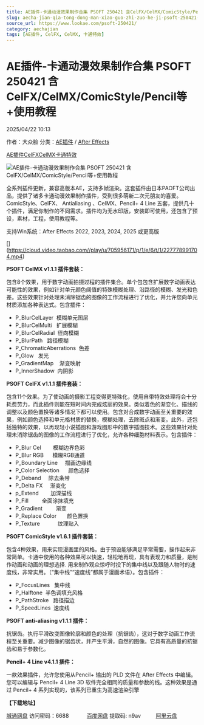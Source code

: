 ```yaml
---
title: AE插件-卡通动漫效果制作合集 PSOFT 250421 含CelFX/CelMX/ComicStyle/Pencil等+使用教程
slug: aecha-jian-qia-tong-dong-man-xiao-guo-zhi-zuo-he-ji-psoft-250421-han-celfx-celmx-comicstyle-pencildeng-shi-yong-jiao-cheng
source_url: https://www.lookae.com/psoft-250421/
category: aechajian
tags: [AE插件, CelFX, CelMX, 卡通特效]
---
```

# AE插件-卡通动漫效果制作合集 PSOFT 250421 含CelFX/CelMX/ComicStyle/Pencil等+使用教程

2025/04/22 10:13

作者：大众脸
分类：[AE插件](https://www.lookae.com/after-effects/aechajian/) / [After Effects](https://www.lookae.com/after-effects/)

[AE插件](https://www.lookae.com/tag/ae%e6%8f%92%e4%bb%b6/)[CelFX](https://www.lookae.com/tag/celfx/)[CelMX](https://www.lookae.com/tag/celmx/)[卡通特效](https://www.lookae.com/tag/%e5%8d%a1%e9%80%9a%e7%89%b9%e6%95%88/)

![AE插件-卡通动漫效果制作合集 PSOFT 250421 含CelFX/CelMX/ComicStyle/Pencil等+使用教程](https://www.lookae.com/wp-content/uploads/2024/11/PSOFT-AE-2024.jpg "AE插件-卡通动漫效果制作合集 PSOFT 250421 含CelFX/CelMX/ComicStyle/Pencil等+使用教程-LookAE.com")

全系列插件更新，兼容高版本AE，支持多帧渲染。这套插件由日本PAOFT公司出品，提供了诸多卡通动漫效果制作插件，受到很多萌新二次元朋友的喜爱。ComicStyle、CelFX、 Antialiasing 、CelMX、Pencil+ 4 Line 五套，提供几十个插件，满足你制作的不同需求。插件均为无水印版，安装即可使用，还包含了预设，素材，工程，使用教程等。

支持Win系统：After Effects 2022, 2023, 2024, 2025 或更高版

[﻿[﻿]("https://cloud.video.taobao.com//play/u/705956171/p/1/e/6/t/1/227778991704.mp4)](https://cloud.video.taobao.com//play/u/705956171/p/1/e/6/t/1/227778991704.mp4)

**PSOFT CelMX v1.1.1 插件套装：**

包含8个效果，用于数字动画拍摄过程的插件集合。单个包包含扩展数字动画表达可能性的效果，例如针对单元颜色阈值的特殊模糊处理、沿路径的模糊、发光和色差。这些效果针对处理未消除锯齿的图像的工作流程进行了优化，并允许您向单元材质添加各种表达式。包含插件：

* P\_BlurCelLayer  模糊单元图层
* P\_BlurCelMulti   扩展模糊
* P\_BlurCelRadial  径向模糊
* P\_BlurPath   路径模糊
* P\_ChromaticAberrations  色差
* P\_Glow   发光
* P\_GradientMap    渐变映射
* P\_InnerShadow  内阴影

**PSOFT CelFX v1.1.1 插件套装：**

包含11个效果。为了使动画的摄影工程变得更特殊化，使用自带特效处理将会十分耗费劳力，而此插件则能在短时间内完成炫丽的效果。类似着色的渐变化、描线的调整以及颜色置换等诸多情况下都可以使用。包含对合成数字动画至关重要的效果，例如颜色选择和单元格材质的替换，模糊处理，去除斑点和渐变。此外，还包括独特的效果，以再现轻小说插图和游戏图形中的数字插图技术。这些效果针对处理未消除锯齿的图像的工作流程进行了优化，允许各种细胞材料表示。包含插件：

* P\_Blur Cel        模糊边界色彩
* P\_Blur RGB      模糊RGB通道
* P\_Boundary Line     描画边缘线
* P\_Color Selection      颜色选择
* P\_Deband     除去条带
* P\_Delta FX     渐变化
* p\_Extend        加深描线
* P\_Fill         全面涂抹填充
* P\_Gradient         渐变
* P\_Replace Color       颜色置换
* P\_Texture            纹理贴入

**PSOFT ComicStyle v1.6.1 插件套装：**

包含4种效果，用来实现漫画里的风格。由于预设能够满足平常需要，操作起来非常简单。卡通中使用的各种效果可以快速，轻松地再现，具有表现力和质量，是制作动画和动画的理想选择. 用来制作观众惊呼时投下的集中线以及跟随人物时的速度线，非常实用。（“集中线”“速度线”都属于漫画术语）。包含插件：

* P\_FocusLines   集中线
* P\_Halftone  半色调填充风格
* P\_PathStroke   路径描边
* P\_SpeedLines  速度线

**PSOFT anti-aliasing v1.1.1 插件：**

抗锯齿。执行平滑改变图像轮廓和颜色的处理（抗锯齿），这对于数字动画工作流程至关重要。减少图像的锯齿状，并产生平滑，自然的图像。它具有高质量的抗锯齿和易于参数化。

**Pencil+ 4 Line v4.1.1 插件：**

一款效果插件，允许您使用从Pencil+ 输出的 PLD 文件在 After Effects 中编辑。您可以编辑与 Pencil+ 4 Line 3D 软件完全相同的质量和参数的线。这种效果是通过 Pencil+ 4 系列实现的，该系列已重生为高速渲染引擎

**【下载地址】**

[城通网盘](https://url70.ctfile.com/f/2827370-1499972869-a6dfd2?p=4431) 访问密码：6688            [百度网盘](https://pan.baidu.com/s/1q0UIRmyJl4EJ8OnSfpYX9A?pwd=n9av) 提取码: n9av          [阿里云盘](https://www.alipan.com/s/Npw9wDQHLPS)
